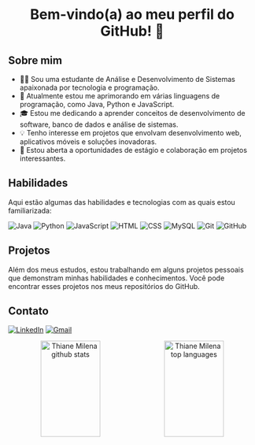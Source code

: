 <h1 align="center"> Bem-vindo(a) ao meu perfil do GitHub! 👋</h1>

<h2> Sobre mim </h2>

- 👩‍💻 Sou uma estudante de Análise e Desenvolvimento de Sistemas apaixonada por tecnologia e programação.
- 🌱 Atualmente estou me aprimorando em várias linguagens de programação, como Java, Python e JavaScript.
- 🎓 Estou me dedicando a aprender conceitos de desenvolvimento de software, banco de dados e análise de sistemas.
- 💡 Tenho interesse em projetos que envolvam desenvolvimento web, aplicativos móveis e soluções inovadoras.
- 💼 Estou aberta a oportunidades de estágio e colaboração em projetos interessantes.

<h2> Habilidades </h2>

Aqui estão algumas das habilidades e tecnologias com as quais estou familiarizada:

![Java](https://img.shields.io/badge/Java-007396?style=for-the-badge&logo=java&logoColor=white)
![Python](https://img.shields.io/badge/Python-3776AB?style=for-the-badge&logo=python&logoColor=white)
![JavaScript](https://img.shields.io/badge/JavaScript-000?style=for-the-badge&logo=javascript)
![HTML](https://img.shields.io/badge/HTML-E34F26?style=for-the-badge&logo=html5&logoColor=white)
![CSS](https://img.shields.io/badge/CSS-1572B6?style=for-the-badge&logo=css3&logoColor=white)
![MySQL](https://img.shields.io/badge/MySQL-4479A1?style=for-the-badge&logo=mysql&logoColor=white)
![Git](https://img.shields.io/badge/Git-F05032?style=for-the-badge&logo=git&logoColor=white)
![GitHub](https://img.shields.io/badge/GitHub-181717?style=for-the-badge&logo=github&logoColor=white)

<h2> Projetos </h2>

Além dos meus estudos, estou trabalhando em alguns projetos pessoais que demonstram minhas habilidades e conhecimentos. Você pode encontrar esses projetos nos meus repositórios do GitHub.

<h2> Contato </h2>

[![LinkedIn](https://img.shields.io/badge/LinkedIn-000?style=for-the-badge&logo=linkedin&logoColor=0E76A8)](https://www.linkedin.com/in/thiane-milena-870115260/)
[![Gmail](https://img.shields.io/badge/Gmail-D14836?style=for-the-badge&logo=gmail&logoColor=white)](mailto:milenathiane7@gmail.com)

<div align="center">
  <img width="49%" height="195px" src="https://github-readme-stats.vercel.app/api?username=ThianeMilena&show_icons=true&count_private=true&hide_border=true&title_color=00fbf&icon_color=00fbf&text_color=c9d1d9&bg_color=0d1117" alt="Thiane Milena github stats" />
  <img width="49%" height="195px" src="https://github-readme-stats.vercel.app/api/top-langs/?username=ThianeMilena&layout=compact&hide_border=true&title_color=00fbf&icon_color=00fbf&text_color=c9d1d9&bg_color=0d1117" alt="Thiane Milena top languages" />
</div>

